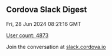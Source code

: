 ## Cordova Slack Digest
Fri, 28 Jun 2024 08:21:16 GMT

[User count: 4873](https://cordova.slack.com/)


Join the conversation at [slack.cordova.io](http://slack.cordova.io/)
